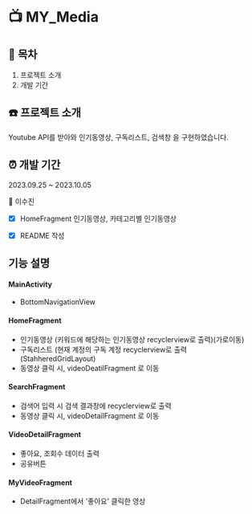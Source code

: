 # 📺 MY_Media


## :scroll: 목차
1. 프로젝트 소개
2. 개발 기간

## :telephone: 프로젝트 소개
Youtube API를 받아와 인기동영상, 구독리스트, 검색창 을 구현하였습니다.

## :alarm_clock: 개발 기간 
2023.09.25 ~ 2023.10.05 


:runner: 이수진
- [x]  HomeFragment 인기동영상, 카테고리별 인기동영상
- [x]  README 작성
      


## 기능 설명
 #### MainActivity
- BottomNavigationView 

 #### HomeFragment
- 인기동영상 (키워드에 해당하는 인기동영상 recyclerview로 출력)(가로이동)
- 구독리스트 (현재 계정의 구독 계정 recyclerview로 출력(StahheredGridLayout)
- 동영상 클릭 시, videoDeatilFragment 로 이동

 #### SearchFragment
- 검색어 입력 시 검색 결과창에 recyclerview로 출력
- 동영상 클릭 시, videoDetailFragment 로 이동

 #### VideoDetailFragment
- 좋아요, 조회수 데이터 출력
- 공유버튼
  
 #### MyVideoFragment
- DetailFragment에서 '좋아요' 클릭한 영상


